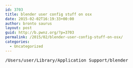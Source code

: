 ```yaml
---
id: 3703
title: blender user config stuff on osx
date: 2015-02-02T16:19:33+00:00
author: bronto saurus
layout: post
guid: http://b.pwnz.org/?p=3703
permalink: /2015/02/blender-user-config-stuff-on-osx/
categories:
  - Uncategorized
---
```

<pre>/Users/user/Library/Application Support/blender</pre>